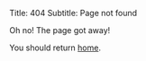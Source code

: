 Title: 404
Subtitle: Page not found

Oh no! The page got away!

You should return [home](https://encukou.cz).
